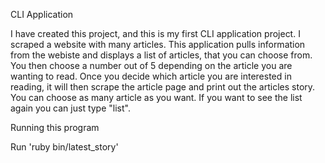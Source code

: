 CLI Application

I have created this project, and this is my first CLI application project. I scraped a website with many articles. This application pulls information from the webiste and displays a list of articles, that you can choose from. You then choose a number out of 5 depending on the article you are wanting to read. Once you decide which article you are interested in reading, it will then scrape the article page and print out the articles story. You can choose as many article as you want. If you want to see the list again you can just type "list". 

Running this program

Run 'ruby bin/latest_story'